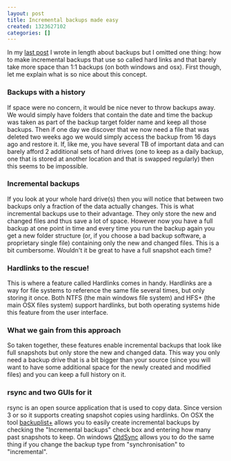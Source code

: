 ```yaml
---
layout: post
title: Incremental backups made easy
created: 1323627102
categories: []
---
```

<p>In my <a href="/node/121">last post</a> I wrote in length about backups but I omitted one thing: how to make incremental backups that use so called hard links and that barely take more space than 1:1 backups (on both windows and osx). First though, let me explain what is so nice about this concept.</p>
<h3 id="backups-with-a-history">Backups with a history</h3>
<p>If space were no concern, it would be nice never to throw backups away. We would simply have folders that contain the date and time the backup was taken as part of the backup target folder name and keep all those backups. Then if one day we discover that we now need a file that was deleted two weeks ago we would simply access the backup from 16 days ago and restore it. If, like me, you have several TB of important data and can barely afford 2 additional sets of hard drives (one to keep as a daily backup, one that is stored at another location and that is swapped regularly) then this seems to be impossible.</p>
<h3 id="incremental-backups">Incremental backups</h3>
<p>If you look at your whole hard drive(s) then you will notice that between two backups only a fraction of the data actually changes. This is what incremental backups use to their advantage. They only store the new and changed files and thus save a lot of space. However now you have a full backup at one point in time and every time you run the backup again you get a new folder structure (or, if you choose a bad backup software, a proprietary single file) containing only the new and changed files. This is a bit cumbersome. Wouldn't it be great to have a full snapshot each time?</p>
<h3 id="hardlinks-to-the-rescue">Hardlinks to the rescue!</h3>
<p>This is where a feature called Hardlinks comes in handy. Hardlinks are a way for file systems to reference the same file several times, but only storing it once. Both NTFS (the main windows file system) and HFS+ (the main OSX files system) support hardlinks, but both operating systems hide this feature from the user interface.</p>
<h3 id="what-we-gain-from-this-approach">What we gain from this approach</h3>
<p>So taken together, these features enable incremental backups that look like full snapshots but only store the new and changed data. This way you only need a backup drive that is a bit bigger than your source (since you will want to have some additional space for the newly created and modified files) and you can keep a full history on it.</p>
<h3 id="rsync-and-two-guis-for-it">rsync and two GUIs for it</h3>
<p>rsync is an open source application that is used to copy data. Since version 3 or so it supports creating snapshot copies using hardlinks. On OSX the tool <a href="http://rdutoit.home.comcast.net/~rdutoit/pub/robsoft/pages/softw.html">backuplist+</a> allows you to easily create incremental backups by checking the &quot;Incremental backups&quot; check box and entering how many past snapshots to keep. On windows <a href="http://qtdtools.doering-thomas.de/">QtdSync</a> allows you to do the same thing if you change the backup type from &quot;synchronisation&quot; to &quot;incremental&quot;.</p>
